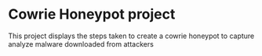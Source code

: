 # Cowrie Honeypot project
This project displays the steps taken to create a cowrie honeypot to capture analyze malware downloaded from attackers
